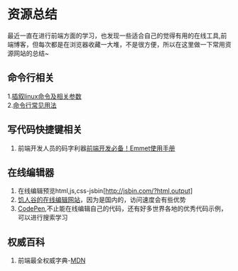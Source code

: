 # 资源总结
最近一直在进行前端方面的学习，也发现一些适合自己的觉得有用的在线工具,前端博客，但每次都是在浏览器收藏一大堆，不是很方便，所以在这里做一下常用资源网站的总结~
## 命令行相关
1.[插叙linux命令及相关参数](https://explainshell.com/explain)<br>
2.[命令行常见用法](https://github.com/tldr-pages/tldr#tldr)
## 写代码快捷键相关
1. 前端开发人员的码字利器[前端开发必备！Emmet使用手册](https://www.w3cplus.com/tools/emmet-cheat-sheet.html)
## 在线编辑器
1. 在线编辑预览html,js,css-jsbin[http://jsbin.com/?html,output]
2. [饥人谷的在线编辑网站](http://js.jirengu.com/?html,output)，因为是国内的，访问速度会有些优势
3. [CodePen](https://codepen.io/),不止能在线编辑自己的代码，还有好多世界各地的优秀代码示例，可以进行搜索学习
## 权威百科
1. 前端最全权威字典-[MDN](https://developer.mozilla.org/zh-CN/)
